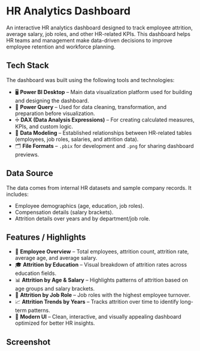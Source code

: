 # HR Analytics Dashboard

An interactive HR analytics dashboard designed to track employee attrition, average salary, job roles, and other HR-related KPIs. This dashboard helps HR teams and management make data-driven decisions to improve employee retention and workforce planning.

## Tech Stack
The dashboard was built using the following tools and technologies:

- 🖥 **Power BI Desktop** – Main data visualization platform used for building and designing the dashboard.  
- 🔄 **Power Query** – Used for data cleaning, transformation, and preparation before visualization.  
- ➗ **DAX (Data Analysis Expressions)** – For creating calculated measures, KPIs, and custom logic.  
- 🔗 **Data Modeling** – Established relationships between HR-related tables (employees, job roles, salaries, and attrition data).  
- 🗂 **File Formats** – `.pbix` for development and `.png` for sharing dashboard previews.

## Data Source
The data comes from internal HR datasets and sample company records. It includes:

- Employee demographics (age, education, job roles).  
- Compensation details (salary brackets).  
- Attrition details over years and by department/job role.

## Features / Highlights
- 👥 **Employee Overview** – Total employees, attrition count, attrition rate, average age, and average salary.  
- 🎓 **Attrition by Education** – Visual breakdown of attrition rates across education fields.  
- 📊 **Attrition by Age & Salary** – Highlights patterns of attrition based on age groups and salary brackets.  
- 🏢 **Attrition by Job Role** – Job roles with the highest employee turnover.  
- 📈 **Attrition Trends by Years** – Tracks attrition over time to identify long-term patterns.  
- 🎨 **Modern UI** – Clean, interactive, and visually appealing dashboard optimized for better HR insights.

  
## Screenshot



